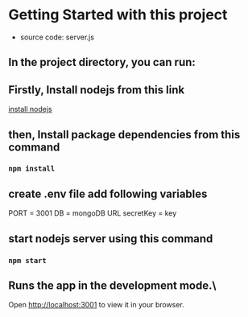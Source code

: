 # Getting Started with this project

* source code: server.js

## In the project directory, you can run:

 ## Firstly, Install nodejs from this link
[install nodejs](https://nodejs.org/en/download/)

## then, Install package dependencies from this command

### `npm install`


## create .env file add following variables
PORT = 3001
DB = mongoDB URL
secretKey = key

## start nodejs server using this command

### `npm start`

## Runs the app in the development mode.\
Open [http://localhost:3001](http://localhost:3001) to view it in your browser.


